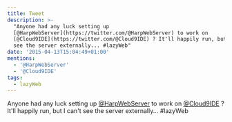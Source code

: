 ```yaml
---
title: Tweet
description: >-
  "Anyone had any luck setting up
  [@HarpWebServer](https://twitter.com/@HarpWebServer) to work on
  [@Cloud9IDE](https://twitter.com/@Cloud9IDE) ? It'll happily run, but I can't
  see the server externally... #lazyWeb"
date: '2015-04-13T15:04:49+01:00'
mentions:
  - '@HarpWebServer'
  - '@Cloud9IDE'
tags:
  - lazyWeb
---
```

Anyone had any luck setting up [@HarpWebServer](https://twitter.com/@HarpWebServer) to work on [@Cloud9IDE](https://twitter.com/@Cloud9IDE) ? It'll happily run, but I can't see the server externally... #lazyWeb
